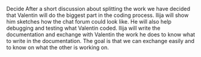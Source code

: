 Decide
After a short discussion about splitting the work we have decided that Valentin will do the biggest part in the coding process. Ilija will show him sketches how the chat forum could look like. He will also help debugging and testing what Valentin coded. Ilija will write the documentation and exchange with Valentin the work he does to know what to write in the documentation. The goal is that we can exchange easily and to know on what the other is working on.
